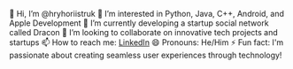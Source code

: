 👋 Hi, I’m @hryhoriistruk
👀 I’m interested in Python, Java, C++, Android, and Apple Development
🌱 I’m currently developing a startup social network called Dracon
💞️ I’m looking to collaborate on innovative tech projects and startups
📫 How to reach me: [LinkedIn](https://www.linkedin.com/in/hryhorii-struk-663161302/)
😄 Pronouns: He/Him
⚡ Fun fact: I'm passionate about creating seamless user experiences through technology!



<!---
hryhoriistruk/hryhoriistruk is a ✨ special ✨ repository because its `README.md` (this file) appears on your GitHub profile.
You can click the Preview link to take a look at your changes.
--->
